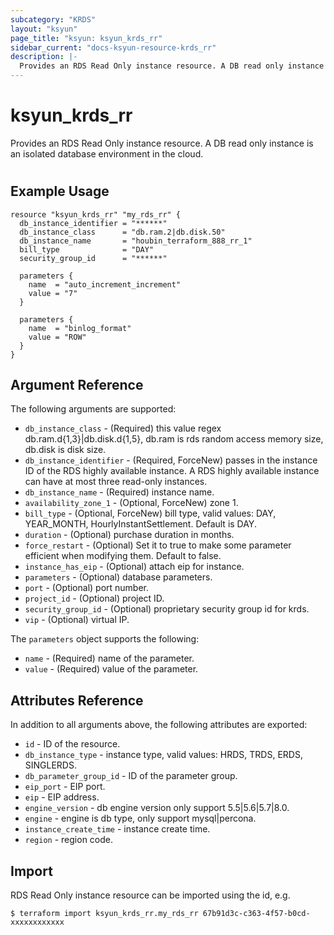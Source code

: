 ```yaml
---
subcategory: "KRDS"
layout: "ksyun"
page_title: "ksyun: ksyun_krds_rr"
sidebar_current: "docs-ksyun-resource-krds_rr"
description: |-
  Provides an RDS Read Only instance resource. A DB read only instance is an isolated database environment in the cloud.
---
```


# ksyun_krds_rr

Provides an RDS Read Only instance resource. A DB read only instance is an isolated database environment in the cloud.

#

## Example Usage

```hcl
resource "ksyun_krds_rr" "my_rds_rr" {
  db_instance_identifier = "******"
  db_instance_class      = "db.ram.2|db.disk.50"
  db_instance_name       = "houbin_terraform_888_rr_1"
  bill_type              = "DAY"
  security_group_id      = "******"

  parameters {
    name  = "auto_increment_increment"
    value = "7"
  }

  parameters {
    name  = "binlog_format"
    value = "ROW"
  }
}
```

## Argument Reference

The following arguments are supported:

* `db_instance_class` - (Required) this value regex db.ram.d{1,3}|db.disk.d{1,5}, db.ram is rds random access memory size, db.disk is disk size.
* `db_instance_identifier` - (Required, ForceNew) passes in the instance ID of the RDS highly available instance. A RDS highly available instance can have at most three read-only instances.
* `db_instance_name` - (Required) instance name.
* `availability_zone_1` - (Optional, ForceNew) zone 1.
* `bill_type` - (Optional, ForceNew) bill type, valid values: DAY, YEAR_MONTH, HourlyInstantSettlement. Default is DAY.
* `duration` - (Optional) purchase duration in months.
* `force_restart` - (Optional) Set it to true to make some parameter efficient when modifying them. Default to false.
* `instance_has_eip` - (Optional) attach eip for instance.
* `parameters` - (Optional) database parameters.
* `port` - (Optional) port number.
* `project_id` - (Optional) project ID.
* `security_group_id` - (Optional) proprietary security group id for krds.
* `vip` - (Optional) virtual IP.

The `parameters` object supports the following:

* `name` - (Required) name of the parameter.
* `value` - (Required) value of the parameter.

## Attributes Reference

In addition to all arguments above, the following attributes are exported:

* `id` - ID of the resource.
* `db_instance_type` - instance type, valid values: HRDS, TRDS, ERDS, SINGLERDS.
* `db_parameter_group_id` - ID of the parameter group.
* `eip_port` - EIP port.
* `eip` - EIP address.
* `engine_version` - db engine version only support 5.5|5.6|5.7|8.0.
* `engine` - engine is db type, only support mysql|percona.
* `instance_create_time` - instance create time.
* `region` - region code.


## Import

RDS Read Only instance resource can be imported using the id, e.g.

```
$ terraform import ksyun_krds_rr.my_rds_rr 67b91d3c-c363-4f57-b0cd-xxxxxxxxxxxx
```

